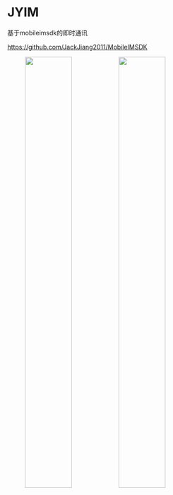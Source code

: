 # JYIM
 基于mobileimsdk的即时通讯

https://github.com/JackJiang2011/MobileIMSDK

<figure class="half">
    <img src="https://github.com/wubing3688/JYIM/blob/master/JYIM/chatlist.png" width = "50%"/><img src="https://github.com/wubing3688/JYIM/blob/master/JYIM/chatdetail.png" width = "50%"/>
</figure>



